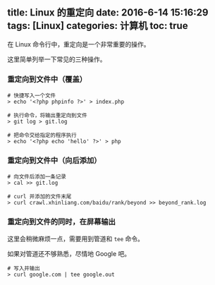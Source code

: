 title: Linux 的重定向
date: 2016-6-14 15:16:29
tags: [Linux]
categories: 计算机
toc: true
---

在 Linux 命令行中，重定向是一个非常重要的操作。

这里简单列举一下常见的三种操作。

### 重定向到文件中（覆盖）

```
# 快捷写入一个文件
> echo '<?php phpinfo ?>' > index.php

# 执行命令，将输出重定向到文件
> git log > git.log

# 把命令交给指定的程序执行
> echo '<?php echo 'hello' ?>' > php
```
### 重定向到文件中（向后添加）

```
# 向文件后添加一条记录
> cal >> git.log

# curl 并添加的文件末尾
> curl crawl.xhinliang.com/baidu/rank/beyond >> beyond_rank.log
```

### 重定向到文件的同时，在屏幕输出

这里会稍微麻烦一点，需要用到管道和 `tee` 命令。

如果对管道还不够熟悉，尽情地 Google 吧。

```
# 写入并输出
> curl google.com | tee google.out
```
